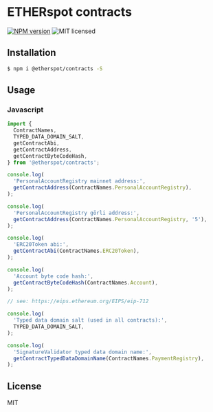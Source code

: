 # ETHERspot contracts

[![NPM version][npm-image]][npm-url]
![MIT licensed][license-image]

## Installation

```bash
$ npm i @etherspot/contracts -S
```

## Usage 

### Javascript

```javascript
import {
  ContractNames, 
  TYPED_DATA_DOMAIN_SALT,
  getContractAbi, 
  getContractAddress, 
  getContractByteCodeHash, 
} from '@etherspot/contracts'; 

console.log(
  'PersonalAccountRegistry mainnet address:', 
  getContractAddress(ContractNames.PersonalAccountRegistry),
);

console.log(
  'PersonalAccountRegistry görli address:', 
  getContractAddress(ContractNames.PersonalAccountRegistry, '5'),
);

console.log(
  'ERC20Token abi:', 
  getContractAbi(ContractNames.ERC20Token),
);

console.log(
  'Account byte code hash:',
  getContractByteCodeHash(ContractNames.Account),
);

// see: https://eips.ethereum.org/EIPS/eip-712

console.log(
  'Typed data domain salt (used in all contracts):',
  TYPED_DATA_DOMAIN_SALT,
);

console.log(
  'SignatureValidator typed data domain name:',
  getContractTypedDataDomainName(ContractNames.PaymentRegistry),
);
```

## License

MIT

[npm-image]: https://badge.fury.io/js/%40etherspot%2Fcontracts.svg
[npm-url]: https://npmjs.org/package/@etherspot/contracts
[license-image]: https://img.shields.io/badge/license-MIT-blue.svg
[license-url]: ./LICENSE

